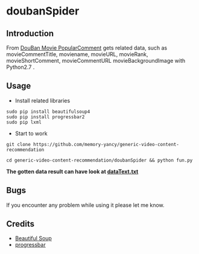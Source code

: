 # doubanSpider


## Introduction

From [DouBan Movie PopularComment](https://movie.douban.com/review/best/) gets related data, such as movieCommentTitle, moviename, movieURL, movieRank, movieShortComment, movieCommentURL movieBackgroundImage with Python2.7 .


## Usage

* Install related libraries
```
sudo pip install beautifulsoup4
sudo pip install progressbar2
sudo pip lxml
```

* Start to work
```
git clone https://github.com/memory-yancy/generic-video-content-recommendation

cd generic-video-content-recommendation/doubanSpider && python fun.py
```

**The gotten data result can have look at [dataText.txt](https://github.com/memory-yancy/generic-video-content-recommendation/blob/master/doubanSpider/getData/dataText.txt)**


## Bugs

If you encounter any problem while using it please let me know.


## Credits

* [Beautiful Soup](https://www.crummy.com/software/BeautifulSoup/bs4/doc/index.zh.html)
* [progressbar](http://progressbar-2.readthedocs.io/en/stable/index.html)
